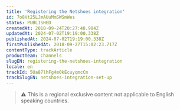 ```yaml
---
title: 'Registering the Netshoes integration'
id: 7o8Vt25LJmAUuMmSWSmWes
status: PUBLISHED
createdAt: 2018-09-24T20:27:48.984Z
updatedAt: 2024-07-02T19:19:00.338Z
publishedAt: 2024-07-02T19:19:00.338Z
firstPublishedAt: 2018-09-27T15:02:23.717Z
contentType: trackArticle
productTeam: Channels
slugEN: registering-the-netshoes-integration
locale: en
trackId: 5Ua87lhFg4m0kEcuyqmcCm
trackSlugEN: netshoes-integration-set-up
---
```


> ⚠️ This is a regional exclusive content not applicable to English speaking countries.
